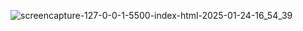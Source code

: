![screencapture-127-0-0-1-5500-index-html-2025-01-24-16_54_39](https://github.com/user-attachments/assets/1c60ceee-3eaa-47bc-857c-e2afd6b7a5ec)

